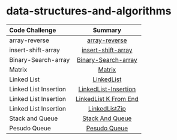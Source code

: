# data-structures-and-algorithms

| Code Challenge                        | Summary
| :---                      |   :----:
|array-reverse              | [array-reverse](./array-reverse/array-reverse.md)
|insert-shift-array           | [insert-shift-array](./insertShiftArray/InserShiftArray.md)
|Binary-Search-array           | [Binary-Search-array](./array-binary-search/binarySearch.md)
|Matrix           | [Matrix](./matrix/matrix.md)
|Linked List           | [LinkedList](./linkedList/LinkedList.md)
|Linked List Insertion           | [LinkedList-Insertion](./linkedList/Linked-Insertion.md)
|Linked List Insertion           | [LinkedList K From End](./linkedList/kFromEnd.md)
|Linked List Insertion           | [LinkedListZip](./linkedList/ZipList.md)
|Stack and Queue           | [Stack And Queue](./Stack-Queue/StackAndQueue.md)
|Pesudo Queue         | [Pesudo Queue](./Stack-Queue/PseduQueue.md)


